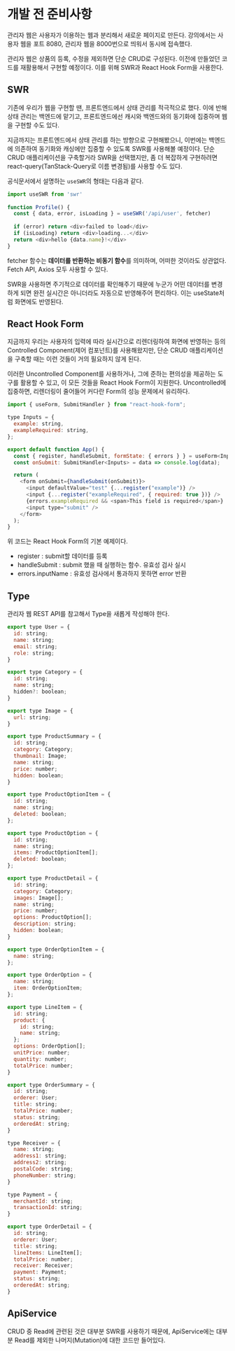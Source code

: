 # 개발 전 준비사항

관리자 웹은 사용자가 이용하는 웹과 분리해서 새로운 페이지로 만든다. 강의에서는 사용자 웹을 포트 8080, 관리자 웹을 8000번으로 띄워서 동시에 접속했다.

관리자 웹은 상품의 등록, 수정을 제외하면 단순 CRUD로 구성된다. 이전에 만들었던 코드를 재활용해서 구현할 예정이다. 이를 위해 SWR과 React Hook Form을 사용한다.

## SWR

기존에 우리가 웹을 구현할 땐, 프론트엔드에서 상태 관리를 적극적으로 했다. 이에 반해 상태 관리는 백엔드에 맡기고, 프론트엔드에선 캐시와 백엔드와의 동기화에 집중하며 웹을 구현할 수도 있다.

지금까지는 프론트엔드에서 상태 관리를 하는 방향으로 구현해봤으니, 이번에는 백엔드에 의존하여 동기화와 캐싱에만 집중할 수 있도록 SWR를 사용해볼 예정이다. 단순 CRUD 애플리케이션을 구축할거라 SWR을 선택했지만, 좀 더 복잡하게 구현하려면 react-query(TanStack-Query로 이름 변경됨)를 사용할 수도 있다.

공식문서에서 설명하는 `useSWR`의 형태는 다음과 같다.

```js
import useSWR from 'swr'
 
function Profile() {
  const { data, error, isLoading } = useSWR('/api/user', fetcher)
 
  if (error) return <div>failed to load</div>
  if (isLoading) return <div>loading...</div>
  return <div>hello {data.name}!</div>
}
```

fetcher 함수는 **데이터를 반환하는 비동기 함수**를 의미하며, 어떠한 것이라도 상관없다. Fetch API, Axios 모두 사용할 수 있다.

SWR을 사용하면 주기적으로 데이터를 확인해주기 때문에 누군가 어떤 데이터를 변경하게 되면 완전 실시간은 아니더라도 자동으로 반영해주어 편리하다. 이는 useState처럼 화면에도 반영된다.

## React Hook Form

지금까지 우리는 사용자의 입력에 따라 실시간으로 리렌더링하여 화면에 반영하는 등의 Controlled Component(제어 컴포넌트)를 사용해왔지만, 단순 CRUD 애플리케이션을 구축할 때는 이런 것들이 거의 필요하지 않게 된다.

이러한 Uncontrolled Component를 사용하거나, 그에 준하는 편의성을 제공하는 도구를 활용할 수 있고, 이 모든 것들을 React Hook Form이 지원한다. Uncontrolled에 집중하면, 리렌더링이 줄어들어 커다란 Form의 성능 문제에서 유리하다.

```js
import { useForm, SubmitHandler } from "react-hook-form";

type Inputs = {
  example: string,
  exampleRequired: string,
};

export default function App() {
  const { register, handleSubmit, formState: { errors } } = useForm<Inputs>();
  const onSubmit: SubmitHandler<Inputs> = data => console.log(data);

  return (
    <form onSubmit={handleSubmit(onSubmit)}>
      <input defaultValue="test" {...register("example")} />
      <input {...register("exampleRequired", { required: true })} />
      {errors.exampleRequired && <span>This field is required</span>}
      <input type="submit" />
    </form>
  );
}
```

위 코드는 React Hook Form의 기본 예제이다.

- register : submit할 데이터를 등록
- handleSubmit : submit 했을 때 실행하는 함수. 유효성 검사 실시
- errors.inputName : 유효성 검사에서 통과하지 못하면 error 반환

## Type

관리자 웹 REST API를 참고해서 Type을 새롭게 작성해야 한다.

```js
export type User = {
  id: string;
  name: string;
  email: string;
  role: string;
}

export type Category = {
  id: string;
  name: string;
  hidden?: boolean;
}

export type Image = {
  url: string;
}

export type ProductSummary = {
  id: string;
  category: Category;
  thumbnail: Image;
  name: string;
  price: number;
  hidden: boolean;
}

export type ProductOptionItem = {
  id: string;
  name: string;
  deleted: boolean;
};

export type ProductOption = {
  id: string;
  name: string;
  items: ProductOptionItem[];
  deleted: boolean;
};

export type ProductDetail = {
  id: string;
  category: Category;
  images: Image[];
  name: string;
  price: number;
  options: ProductOption[];
  description: string;
  hidden: boolean;
}

export type OrderOptionItem = {
  name: string;
};

export type OrderOption = {
  name: string;
  item: OrderOptionItem;
};

export type LineItem = {
  id: string;
  product: {
    id: string;
    name: string;
  };
  options: OrderOption[];
  unitPrice: number;
  quantity: number;
  totalPrice: number;
}

export type OrderSummary = {
  id: string;
  orderer: User;
  title: string;
  totalPrice: number;
  status: string;
  orderedAt: string;
}

type Receiver = {
  name: string;
  address1: string;
  address2: string;
  postalCode: string;
  phoneNumber: string;
}

type Payment = {
  merchantId: string;
  transactionId: string;
}

export type OrderDetail = {
  id: string;
  orderer: User;
  title: string;
  lineItems: LineItem[];
  totalPrice: number;
  receiver: Receiver;
  payment: Payment;
  status: string;
  orderedAt: string;
}
```

## ApiService

CRUD 중 Read에 관련된 것은 대부분 SWR를 사용하기 때문에, ApiService에는 대부분 Read를 제외한 나머지(Mutation)에 대한 코드만 들어있다.
